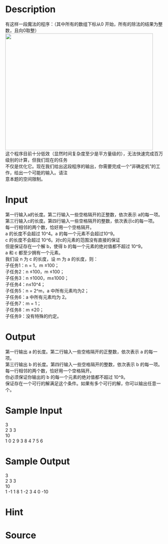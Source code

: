 
# Description

<div class="content"><div>有这样一段魔法的程序：（其中所有的数组下标从0 开始，所有的除法的结果为整数，且向0取整）</div>
<div><img src="source/bzoj/4731/img/aHR0cHM6Ly9seWRzeS5jb20vSnVkZ2VPbmxpbmUvdXBsb2FkLzIwMTcwNC92MS5wbmc=.png" width="465" height="368" alt=""/></div>
<div>这个程序目前十分低效（显然时间复杂度至少是平方量级的），无法快速完成百万级别的计算，但我们现在的任务</div>
<div>不仅是优化它。现在我们给出这段程序的输出，你需要完成一个“非确定机”的工作，给出一个可能的输入。请注</div>
<div>意本题的空间限制。</div></div>

# Input

<div class="content"><div>第一行输入a的长度。第二行输入一些空格隔开的正整数，依次表示 a的每一项。</div>
<div>
<div>第三行输入c的长度。第四行输入一些空格隔开的整数，依次表示c的每一项。</div>
<div>每一行相邻的两个数，恰好用一个空格隔开。</div>
<div>a 的长度不会超过 10^4。a 的每一个元素不会超过10^9。</div>
<div>c 的长度不会超过 10^6。对c的元素的范围没有直接的保证</div>
<div>但是保证存在一个解 b，使得 b 的每一个元素的绝对值都不超过 10^9。</div>
<div>a 和 c 都至少拥有一个元素。</div>
<div>我们设 n 为 c 的长度，设 m 为 a 的长度，则：</div>
<div>子任务1：n = 1，m ≤100；</div>
<div>子任务2：n ≤100，m ≤100；</div>
<div>子任务3：n ≤1000，m≤1000；</div>
<div>子任务4：n≤10^4；</div>
<div>子任务5：n = 2^m，a 中所有元素均为2；</div>
<div>子任务6：a 中所有元素均为 2。</div>
<div>子任务7：m = 1；</div>
<div>子任务8：m ≤20；</div>
<div>子任务9：没有特殊的约定。</div>
</div>
<div></div></div>

# Output

<div class="content"><div>第一行输出 a 的长度。第二行输入一些空格隔开的正整数，依次表示 a 的每一项。</div>
<div>第三行输出 b 的长度。第四行输入一些空格隔开的整数，依次表示 b 的每一项。</div>
<div>每一行相邻的两个数，恰好用一个空格隔开。</div>
<div>你必须保证你输出的 b 的每一个元素的绝对值都不超过 10^9。</div>
<div>保证存在一个可行的解满足这个条件。如果有多个可行的解，你可以输出任意一个。</div>
<div></div></div>

# Sample Input

<div class="content"><span class="sampledata">3<br/>
2 3 3<br/>
10<br/>
1 0 2 9 3 8 4 7 5 6</span></div>

# Sample Output

<div class="content"><span class="sampledata">3<br/>
2 3 3<br/>
10<br/>
1 -1 1 8 1 -2 3 4 0 -10</span></div>

# Hint

<div class="content"><p></p></div>

# Source

<div class="content"><p><a href="problemset.php?search="></a></p></div>

